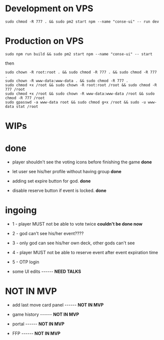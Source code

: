 

# Development on VPS

```console
sudo chmod -R 777 . && sudo pm2 start npm --name "conse-ui" -- run dev
```

# Production on VPS
```console
sudo npm run build && sudo pm2 start npm --name "conse-ui" -- start
```
then 

```console
sudo chown -R root:root . && sudo chmod -R 777 . && sudo chmod -R 777 .
sudo chown -R www-data:www-data . && sudo chmod -R 777 .
sudo chmod +x /root && sudo chown -R root:root /root && sudo chmod -R 777 /root
sudo chmod +x /root && sudo chown -R www-data:www-data /root && sudo chmod -R 777 /root
sudo gpasswd -a www-data root && sudo chmod g+x /root && sudo -u www-data stat /root
```


# WIPs

# done

* player shouldn't see the voting icons before finishing the game **done**

* let user see his/her profile without having group **done**

* adding set expire button for god. **done**

* disable reserve button if event is locked. **done**

# ingoing

* 1 - player MUST not be able to vote twice **couldn't be done now**

* 2 - god can't see his/her event????

* 3 - only god can see his/her own deck, other gods can't see 

* 4 - player MUST not be able to reserve event after event expiration time

* 5 - OTP login

* some UI edits ------ **NEED TALKS**

# NOT IN MVP

* add last move card panel ------ **NOT IN MVP**

* game history ------ **NOT IN MVP**

* portal ------ **NOT IN MVP**

* FFP ------ **NOT IN MVP**
